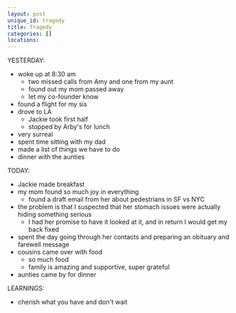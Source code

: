 ```yaml
---
layout: post
unique_id: tragedy
title: Tragedy
categories: []
locations: 
---
```


YESTERDAY:
* woke up at 8:30 am
  * two missed calls from Amy and one from my aunt
  * found out my mom passed away
  * let my co-founder know
* found a flight for my sis
* drove to LA
  * Jackie took first half
  * stopped by Arby's for lunch
* very surreal
* spent time sitting with my dad
* made a list of things we have to do
* dinner with the aunties

TODAY:
* Jackie made breakfast
* my mom found so much joy in everything
  * found a draft email from her about pedestrians in SF vs NYC
* the problem is that I suspected that her stomach issues were actually hiding something serious
  * I had her promise to have it looked at it, and in return I would get my back fixed
* spent the day going through her contacts and preparing an obituary and farewell message
* cousins came over with food
  * so much food
  * family is amazing and supportive, super grateful
* aunties came by for dinner

LEARNINGS:
* cherish what you have and don't wait
